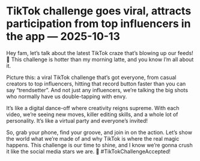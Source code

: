 # TikTok challenge goes viral, attracts participation from top influencers in the app — 2025-10-13

Hey fam, let’s talk about the latest TikTok craze that’s blowing up our feeds! 🚀 This challenge is hotter than my morning latte, and you know I’m all about it.

Picture this: a viral TikTok challenge that’s got everyone, from casual creators to top influencers, hitting that record button faster than you can say “trendsetter”. And not just any influencers, we’re talking the big shots who normally have us double-tapping with envy.

It’s like a digital dance-off where creativity reigns supreme. With each video, we’re seeing new moves, killer editing skills, and a whole lot of personality. It’s like a virtual party and everyone’s invited!

So, grab your phone, find your groove, and join in on the action. Let’s show the world what we’re made of and why TikTok is where the real magic happens. This challenge is our time to shine, and I know we’re gonna crush it like the social media stars we are. 💫 #TikTokChallengeAccepted!